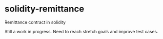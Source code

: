 # solidity-remittance
Remittance contract in solidity

Still a work in progress. Need to reach stretch goals and improve test cases.
